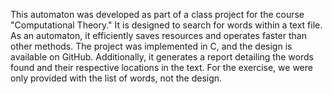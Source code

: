This automaton was developed as part of a class project for the course "Computational Theory." It is designed to search for words within a text file. As an automaton, it efficiently saves resources and operates faster than other methods. The project was implemented in C, and the design is available on GitHub. Additionally, it generates a report detailing the words found and their respective locations in the text. For the exercise, we were only provided with the list of words, not the design.
